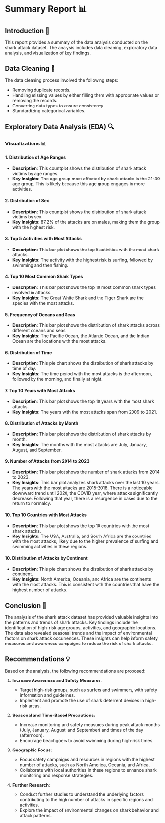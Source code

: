 # Summary Report 📊

## Introduction 📝

This report provides a summary of the data analysis conducted on the shark attack dataset. The analysis includes data cleaning, exploratory data analysis, and visualization of key findings.

## Data Cleaning 🧹

The data cleaning process involved the following steps:
- Removing duplicate records.
- Handling missing values by either filling them with appropriate values or removing the records.
- Converting data types to ensure consistency.
- Standardizing categorical variables.

## Exploratory Data Analysis (EDA) 🔍

### Visualizations 📊

#### 1. Distribution of Age Ranges

- **Description**: This countplot shows the distribution of shark attack victims by age ranges.
- **Key Insights**: The age group most affected by shark attacks is the 21-30 age group. This is likely because this age group engages in more activities.

#### 2. Distribution of Sex

- **Description**: This countplot shows the distribution of shark attack victims by sex.
- **Key Insights**: 87.2% of the attacks are on males, making them the group with the highest risk.

#### 3. Top 5 Activities with Most Attacks

- **Description**: This bar plot shows the top 5 activities with the most shark attacks.
- **Key Insights**: The activity with the highest risk is surfing, followed by swimming and then fishing.

#### 4. Top 10 Most Common Shark Types

- **Description**: This bar plot shows the top 10 most common shark types involved in attacks.
- **Key Insights**: The Great White Shark and the Tiger Shark are the species with the most attacks.

#### 5. Frequency of Oceans and Seas

- **Description**: This bar plot shows the distribution of shark attacks across different oceans and seas.
- **Key Insights**: The Pacific Ocean, the Atlantic Ocean, and the Indian Ocean are the locations with the most attacks.

#### 6. Distribution of Time

- **Description**: This pie chart shows the distribution of shark attacks by time of day.
- **Key Insights**: The time period with the most attacks is the afternoon, followed by the morning, and finally at night.

#### 7. Top 10 Years with Most Attacks

- **Description**: This bar plot shows the top 10 years with the most shark attacks.
- **Key Insights**: The years with the most attacks span from 2009 to 2021.

#### 8. Distribution of Attacks by Month

- **Description**: This bar plot shows the distribution of shark attacks by month.
- **Key Insights**: The months with the most attacks are July, January, August, and September.

#### 9. Number of Attacks from 2014 to 2023

- **Description**: This bar plot shows the number of shark attacks from 2014 to 2023.
- **Key Insights**: This bar plot analyzes shark attacks over the last 10 years. The years with the most attacks are 2015-2018. There is a noticeable downward trend until 2020, the COVID year, where attacks significantly decrease. Following that year, there is a resurgence in cases due to the return to normalcy.

#### 10. Top 10 Countries with Most Attacks

- **Description**: This bar plot shows the top 10 countries with the most shark attacks.
- **Key Insights**: The USA, Australia, and South Africa are the countries with the most attacks, likely due to the higher prevalence of surfing and swimming activities in these regions.

#### 10. Distribution of Attacks by Continent

- **Description**: This pie chart shows the distribution of shark attacks by continent.
- **Key Insights**: North America, Oceania, and Africa are the continents with the most attacks. This is consistent with the countries that have the highest number of attacks.



## Conclusion 🏁

The analysis of the shark attack dataset has provided valuable insights into the patterns and trends of shark attacks. Key findings include the identification of high-risk age groups, activities, and geographic locations. The data also revealed seasonal trends and the impact of environmental factors on shark attack occurrences. These insights can help inform safety measures and awareness campaigns to reduce the risk of shark attacks.

## Recommendations 💡

Based on the analysis, the following recommendations are proposed:

1. **Increase Awareness and Safety Measures**: 
   - Target high-risk groups, such as surfers and swimmers, with safety information and guidelines.
   - Implement and promote the use of shark deterrent devices in high-risk areas.

2. **Seasonal and Time-Based Precautions**: 
   - Increase monitoring and safety measures during peak attack months (July, January, August, and September) and times of the day (afternoon).
   - Encourage beachgoers to avoid swimming during high-risk times.

3. **Geographic Focus**: 
   - Focus safety campaigns and resources in regions with the highest number of attacks, such as North America, Oceania, and Africa.
   - Collaborate with local authorities in these regions to enhance shark monitoring and response strategies.

4. **Further Research**: 
   - Conduct further studies to understand the underlying factors contributing to the high number of attacks in specific regions and activities.
   - Explore the impact of environmental changes on shark behavior and attack patterns.

